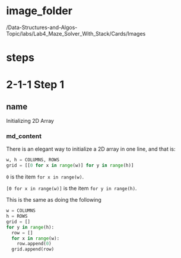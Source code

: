 # image_folder
/Data-Structures-and-Algos-Topic/labs/Lab4_Maze_Solver_With_Stack/Cards/Images

# steps

# 2-1-1 Step 1

## name
Initializing 2D Array

### md_content
There is an elegant way to initialize a 2D array in one line, and that is:

```python
w, h = COLUMNS, ROWS
grid = [[0 for x in range(w)] for y in range(h)] 
```

`0` is the item `for x in range(w)`.

`[0 for x in range(w)]` is the item `for y in range(h)`.

This is the same as doing the following

```python
w = COLUMNS
h = ROWS
grid = []
for y in range(h):
  row = []
  for x in range(w):
    row.append(0)
  grid.append(row)
```

